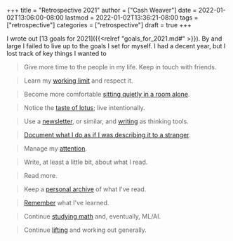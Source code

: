 +++
title = "Retrospective 2021"
author = ["Cash Weaver"]
date = 2022-01-02T13:06:00-08:00
lastmod = 2022-01-02T13:36:21-08:00
tags = ["retrospective"]
categories = ["retrospective"]
draft = true
+++

I wrote out [13 goals for 2021]({{<relref "goals_for_2021.md#" >}}). By and large I failed to live up to the goals I set for myself. I had a decent year, but I lost track of key things I wanted to

> Give more time to the people in my life. Keep in touch with friends.

<!--quoteend-->

> Learn my [working limit](https://www.lesswrong.com/posts/c8EeJtqnsKyXdLtc5/how-long-can-people-usefully-work) and respect it.

<!--quoteend-->

> Become more comfortable [sitting quietly in a room alone](https://news.ycombinator.com/item?id=25482927).

<!--quoteend-->

> Notice the [taste of lotus](https://www.lesswrong.com/posts/KwdcMts8P8hacqwrX/noticing-the-taste-of-lotus); live intentionally.

<!--quoteend-->

> Use a [newsletter](https://www.lesswrong.com/posts/TyswYDeub7mxMXCgi/the-monthly-newsletter-as-thinking-tool), or similar, and [writing](https://www.google.com/search?rlz=1CAZJXP%5FenUS900&sxsrf=ALeKk018Uxd8MrGMD408ZNQF-K2ojSC2kA%3A1609550898080&ei=MszvX8auBI73-gTq8L%5FIBg&q=writing+thinking+tool&oq=writing+thinking+tool&gs%5Flcp=CgZwc3ktYWIQDFAAWABggc0GaABwAXgAgAEAiAEAkgEAmAEAqgEHZ3dzLXdpeg&sclient=psy-ab&ved=0ahUKEwjGj5ysjPztAhWOu54KHWr4D2kQ4dUDCA4) as thinking tools.

<!--quoteend-->

> [Document what I do as if I was describing it to a stranger](https://news.ycombinator.com/item?id=24259861).

<!--quoteend-->

> Manage my [attention](https://www.lesswrong.com/posts/aDtzAZf3LnwYvmBP7/attention-is-your-scarcest-resource).

<!--quoteend-->

> Write, at least a little bit, about what I read.

<!--quoteend-->

> Read more.

<!--quoteend-->

> Keep a [personal archive](http://www.zotero.org) of what I've read.

<!--quoteend-->

> [Remember](https://apps.ankiweb.net/) what I've learned.

<!--quoteend-->

> Continue [studying math](https://news.ycombinator.com/item?id=25595583) and, eventually, ML/AI.

<!--quoteend-->

> Continue [lifting](https://docs.google.com/spreadsheets/d/1y0rATMeou3hKTt7yDgbNwvtOitZSVFEbjeZBH3AZ5Gs/edit?usp=sharing) and working out generally.
